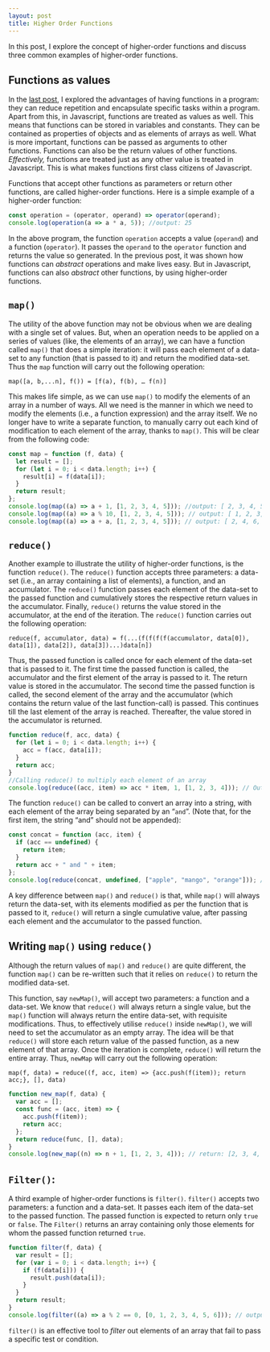 ```yaml
---
layout: post
title: Higher Order Functions
---
```


In this post, I explore the concept of higher-order functions and discuss three common examples of higher-order functions.

## Functions as values

In the [last post](https://oitee.github.io/2021/07/10/functions.html), I explored the advantages of having functions in a program: they can reduce repetition and encapsulate specific tasks within a program. Apart from this, in Javascript, functions are treated as values as well. This means that functions can be stored in variables and constants. They can be contained as properties of objects and as elements of arrays as well. What is more important, functions can be passed as arguments to other functions. Functions can also be the return values of other functions. *Effectively,* functions are treated just as any other value is treated in Javascript. This is what makes functions first class citizens of Javascript.

Functions that accept other functions as parameters or return other functions, are called higher-order functions. Here is a simple example of a higher-order function:

```js
const operation = (operator, operand) => operator(operand);
console.log(operation(a => a * a, 5)); //output: 25
```

In the above program, the function `operation` accepts a value (`operand`) and a function (`operator`). It passes the `operand` to the `operator` function and returns the value so generated. In the previous post, it was shown how functions can _abstract_ operations and make lives easy. But in Javascript, functions can also _abstract_ other functions, by using higher-order functions.

## `map()`

The utility of the above function may not be obvious when we are dealing with a single set of values. But, when an operation needs to be applied on a series of values (like, the elements of an array), we can have a function called `map()` that does a simple iteration: it will pass each element of a data-set to any function (that is passed to it) and return the modified data-set. Thus the `map` function will carry out the following operation:

    map([a, b,...n], f()) = [f(a), f(b), … f(n)]

This makes life simple, as we can use `map()` to modify the elements of an array in a number of ways. All we need is the manner in which we need to modify the elements (i.e., a function expression) and the array itself. We no longer have to write a separate function, to manually carry out each kind of modification to each element of the array, thanks to `map()`. This will be clear from the following code:

```js
const map = function (f, data) {
  let result = [];
  for (let i = 0; i < data.length; i++) {
    result[i] = f(data[i]);
  }
  return result;
};
console.log(map((a) => a + 1, [1, 2, 3, 4, 5])); //output: [ 2, 3, 4, 5, 6 ]
console.log(map((a) => a % 10, [1, 2, 3, 4, 5])); // output: [ 1, 2, 3, 4, 5 ]
console.log(map((a) => a + a, [1, 2, 3, 4, 5])); // output: [ 2, 4, 6, 8, 10 ]
```

## `reduce()`

Another example to illustrate the utility of higher-order functions, is the function `reduce()`. The `reduce()` function accepts three parameters: a data-set (i.e., an array containing a list of elements), a function, and an accumulator. The `reduce()` function passes each element of the data-set to the passed function and cumulatively stores the respective return values in the accumulator. Finally, `reduce()` returns the value stored in the accumulator, at the end of the iteration. The `reduce()` function carries out the following operation:

    reduce(f, accumulator, data) = f(...(f(f(f(f(accumulator, data[0]), data[1]), data[2]), data[3])...)data[n])

Thus, the passed function is called once for each element of the data-set that is passed to it. The first time the passed function is called, the accumulator and the first element of the array is passed to it. The return value is stored in the accumulator. The second time the passed function is called, the second element of the array and the accumulator (which contains the return value of the last function-call) is passed. This continues till the last element of the array is reached. Thereafter, the value stored in the accumulator is returned.

```js
function reduce(f, acc, data) {
  for (let i = 0; i < data.length; i++) {
    acc = f(acc, data[i]);
  }
  return acc;
}
//Calling reduce() to multiply each element of an array
console.log(reduce((acc, item) => acc * item, 1, [1, 2, 3, 4])); // Output: 24
```

The function `reduce()` can be called to convert an array into a string, with each element of the array being separated by an “`and`”. (Note that, for the first item, the string “and” should not be appended):

```js
const concat = function (acc, item) {
  if (acc == undefined) {
    return item;
  }
  return acc + " and " + item;
};
console.log(reduce(concat, undefined, ["apple", "mango", "orange"])); //output:apple and mango and orange
```

A key difference between `map()` and `reduce()` is that, while `map()` will always return the data-set, with its elements modified as per the function that is passed to it, `reduce()` will return a single cumulative value, after passing each element and the accumulator to the passed function.

## Writing `map()` using `reduce()`

Although the return values of `map()` and `reduce()` are quite different, the function `map()` can be re-written such that it relies on `reduce()` to return the modified data-set.

This function, say `newMap()`, will accept two parameters: a function and a data-set. We know that `reduce()` will always return a single value, but the `map()` function will always return the entire data-set, with requisite modifications. Thus, to effectively utilise `reduce()` inside `newMap()`, we will need to set the accumulator as an empty array. The idea will be that `reduce()` will store each return value of the passed function, as a new element of that array. Once the iteration is complete, `reduce()` will return the entire array. Thus, `newMap` will carry out the following operation:

    map(f, data) = reduce((f, acc, item) => {acc.push(f(item)); return acc;}, [], data)

```js
function new_map(f, data) {
  var acc = [];
  const func = (acc, item) => {
    acc.push(f(item));
    return acc;
  };
  return reduce(func, [], data);
}
console.log(new_map((n) => n + 1, [1, 2, 3, 4])); // return: [2, 3, 4, 5]
```

## `Filter()`:

A third example of higher-order functions is `filter()`. `filter()` accepts two parameters: a function and a data-set. It passes each item of the data-set to the passed function. The passed function is expected to return only `true` or `false`. The `Filter()` returns an array containing only those elements for whom the passed function returned `true`.

```js
function filter(f, data) {
  var result = [];
  for (var i = 0; i < data.length; i++) {
    if (f(data[i])) {
      result.push(data[i]);
    }
  }
  return result;
}
console.log(filter((a) => a % 2 == 0, [0, 1, 2, 3, 4, 5, 6])); // output: [ 0, 2, 4, 6 ]
```

`filter()` is an effective tool to _filter_ out elements of an array that fail to pass a specific test or condition.
